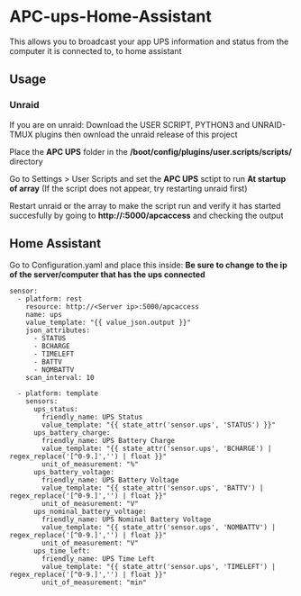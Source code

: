 # APC-ups-Home-Assistant
This allows you to broadcast your app UPS information and status from the computer it is connected to, to home assistant

## Usage

### Unraid
If you are on unraid:
Download the USER SCRIPT, PYTHON3 and UNRAID-TMUX plugins then ownload the unraid release of this project

Place the **APC UPS** folder in the **/boot/config/plugins/user.scripts/scripts/** directory

Go to Settings > User Scripts and set the **APC UPS** sctipt to run **At startup of array** (If the script does not appear, try restarting unraid first)

Restart unraid or the array to make the script run and verify it has started succesfully by going to **http://<Unraid IP>:5000/apcaccess** and checking the output

## Home Assistant
Go to Configuration.yaml and place this inside:
**Be sure to change <Server ip> to the ip of the server/computer that has the ups connected**

```
sensor:
  - platform: rest
    resource: http://<Server ip>:5000/apcaccess
    name: ups
    value_template: "{{ value_json.output }}"
    json_attributes:
      - STATUS
      - BCHARGE
      - TIMELEFT
      - BATTV
      - NOMBATTV
    scan_interval: 10

  - platform: template
    sensors:
      ups_status:
        friendly_name: UPS Status
        value_template: "{{ state_attr('sensor.ups', 'STATUS') }}"
      ups_battery_charge:
        friendly_name: UPS Battery Charge
        value_template: "{{ state_attr('sensor.ups', 'BCHARGE') | regex_replace('[^0-9.]','') | float }}"
        unit_of_measurement: "%"
      ups_battery_voltage:
        friendly_name: UPS Battery Voltage
        value_template: "{{ state_attr('sensor.ups', 'BATTV') | regex_replace('[^0-9.]','') | float }}"
        unit_of_measurement: "V"
      ups_nominal_battery_voltage:
        friendly_name: UPS Nominal Battery Voltage
        value_template: "{{ state_attr('sensor.ups', 'NOMBATTV') | regex_replace('[^0-9.]','') | float }}"
        unit_of_measurement: "V"
      ups_time_left:
        friendly_name: UPS Time Left
        value_template: "{{ state_attr('sensor.ups', 'TIMELEFT') | regex_replace('[^0-9.]','') | float }}"
        unit_of_measurement: "min"
```
